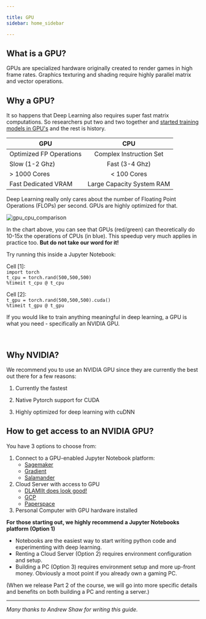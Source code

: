 ```yaml
---

title: GPU
sidebar: home_sidebar

---
```

## What is a GPU?

GPUs are specialized hardware originally created to render games in high frame rates. Graphics texturing and shading require highly parallel matrix and vector operations. 

## Why a GPU?

It so happens that Deep Learning also requires super fast matrix computations. So researchers put two and two together and [started training models in GPU's](http://www.machinelearning.org/archive/icml2009/papers/218.pdf) and the rest is history.

| GPU                     |            CPU            |
| ----------------------- | :-----------------------: |
| Optimized FP Operations |  Complex Instruction Set  |
| Slow (1-2 Ghz)          |      Fast (3-4 Ghz)       |
| > 1000 Cores            |        < 100 Cores        |
| Fast Dedicated VRAM     | Large Capacity System RAM |

Deep Learning really only cares about the number of Floating Point Operations (FLOPs) per second. GPUs are highly optimized for that. 

![gpu_cpu_comparison](/images/gpu_tutorial/gpu_cpu_comparison.png)

In the chart above, you can see that GPUs (red/green) can theoretically do 10-15x the operations of CPUs (in blue).  This speedup very much applies in practice too. **But do not take our word for it!**  

Try running this inside a Jupyter Notebook:

Cell [1]:  
`import torch`  
`t_cpu = torch.rand(500,500,500)`  
`%timeit t_cpu @ t_cpu`  

Cell [2]:  
`t_gpu = torch.rand(500,500,500).cuda()`  
`%timeit t_gpu @ t_gpu`  

If you would like to train anything meaningful in deep learning, a GPU is what you need - specifically an NVIDIA GPU.

<br>

## Why NVIDIA?

We recommend you to use an NVIDIA GPU since they are currently the best out there for a few reasons:

1. Currently the fastest

2. Native Pytorch support for CUDA

3. Highly optimized for deep learning with cuDNN


## How to get access to an NVIDIA GPU?

You have 3 options to choose from:
1.  Connect to a GPU-enabled Jupyter Notebook platform:
    * [Sagemaker](/start/sagemaker)
    * [Gradient](/start/gradient)
    * [Salamander](/start/salamander)
2. Cloud Server with access to GPU 
    * [DLAMIIt does look good!](/start/dlami)
    * [GCP](/start/gcp)
    * [Paperspace](/start/paperspace)
3. Personal Computer with GPU hardware installed

**For those starting out, we highly recommend a Jupyter Notebooks platform (Option 1)**

* Notebooks are the easiest way to start writing python code and experimenting with deep learning.  
* Renting a Cloud Server (Option 2) requires environment configuration and setup.  
* Building a PC (Option 3) requires environment setup and more up-front money. Obviously a moot point if you already own a gaming PC.  

(When we release Part 2 of the course, we will go into more specific details and benefits on both building a PC and renting a server.)

---

*Many thanks to Andrew Shaw for writing this guide.*
